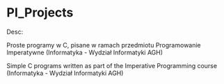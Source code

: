 # PI_Projects

Desc:

Proste programy w C, pisane w ramach przedmiotu Programowanie Imperatywne (Informatyka - Wydział Informatyki AGH)

Simple C programs written as part of the Imperative Programming course (Informatyka - Wydział Informatyki AGH)

